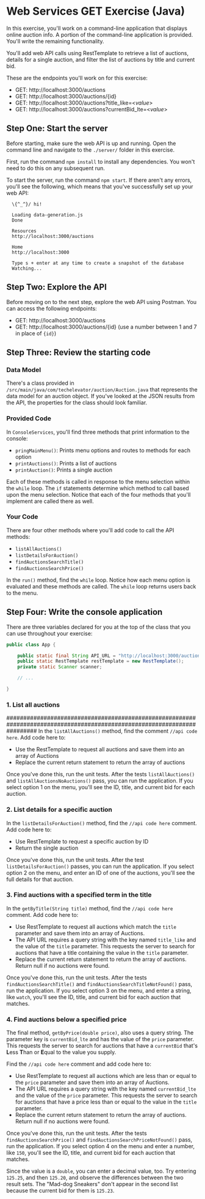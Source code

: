 # Web Services GET Exercise (Java)

In this exercise, you'll work on a command-line application that displays online auction info. A portion of the command-line application is provided. You'll write the remaining functionality.

You'll add web API calls using RestTemplate to retrieve a list of auctions, details for a single auction, and filter the list of auctions by title and current bid.

These are the endpoints you'll work on for this exercise:

- GET: http://localhost:3000/auctions
- GET: http://localhost:3000/auctions/{id}
- GET: http://localhost:3000/auctions?title_like=<*value*>
- GET: http://localhost:3000/auctions?currentBid_lte=<*value*>

## Step One: Start the server

Before starting, make sure the web API is up and running. Open the command line and navigate to the `./server/` folder in this exercise.

First, run the command `npm install` to install any dependencies. You won't need to do this on any subsequent run.

To start the server, run the command `npm start`. If there aren't any errors, you'll see the following, which means that you've successfully set up your web API:

```
  \{^_^}/ hi!

  Loading data-generation.js
  Done

  Resources
  http://localhost:3000/auctions

  Home
  http://localhost:3000

  Type s + enter at any time to create a snapshot of the database
  Watching...
```

## Step Two: Explore the API

Before moving on to the next step, explore the web API using Postman. You can access the following endpoints:

- GET: http://localhost:3000/auctions
- GET: http://localhost:3000/auctions/{id} (use a number between 1 and 7 in place of `{id}`)

## Step Three: Review the starting code

### Data Model

There's a class provided in `/src/main/java/com/techelevator/auction/Auction.java` that represents the data model for an auction object. If you've looked at the JSON results from the API, the properties for the class should look familiar.

### Provided Code

In `ConsoleServices`, you'll find three methods that print information to the console:

- `pringMainMenu()`: Prints menu options and routes to methods for each option
- `printAuctions()`: Prints a list of auctions
- `printAuction()`: Prints a single auction

Each of these methods is called in response to the menu selection within the `while` loop. The `if` statements determine which method to call based upon the menu selection. Notice that each of the four methods that you'll implement are called there as well.

### Your Code

There are four other methods where you'll add code to call the API methods:

- `listAllAuctions()`
- `listDetailsForAuction()`
- `findAuctionsSearchTitle()`
- `findAuctionsSearchPrice()`

In the `run()` method, find the `while` loop. Notice how each menu option is evaluated and these methods are called. The `while` loop returns users back to the menu.

## Step Four: Write the console application

There are three variables declared for you at the top of the class that you can use throughout your exercise:

```java
public class App {

    public static final String API_URL = "http://localhost:3000/auctions";
    public static RestTemplate restTemplate = new RestTemplate();
    private static Scanner scanner;

    // ...

}
```

### 1. List all auctions
#########################################################################################################################
In the `listAllAuctions()` method, find the comment `//api code here`. Add code here to:

- Use the RestTemplate to request all auctions and save them into an array of Auctions
- Replace the current return statement to return the array of auctions

Once you've done this, run the unit tests. After the tests `listAllAuctions()` and `listAllAuctionsNoAuctions()` pass, you can run the application. If you select option 1 on the menu, you'll see the ID, title, and current bid for each auction.

### 2. List details for a specific auction

In the `listDetailsForAuction()` method, find the `//api code here` comment. Add code here to:

- Use RestTemplate to request a specific auction by ID
- Return the single auction

Once you've done this, run the unit tests. After the test `listDetailsForAuction()` passes, you can run the application. If you select option 2 on the menu, and enter an ID of one of the auctions, you'll see the full details for that auction.

### 3. Find auctions with a specified term in the title

In the `getByTitle(String title)` method, find the `//api code here` comment. Add code here to:

- Use RestTemplate to request all auctions which match the `title` parameter and save them into an array of Auctions.
- The API URL requires a query string with the key named `title_like` and the value of the `title` parameter. This requests the server to search for auctions that have a title containing the value in the `title` parameter.
- Replace the current return statement to return the array of auctions. Return null if no auctions were found.

Once you've done this, run the unit tests. After the tests `findAuctionsSearchTitle()` and `findAuctionsSearchTitleNotFound()` pass, run the application. If you select option 3 on the menu, and enter a string, like `watch`, you'll see the ID, title, and current bid for each auction that matches.

### 4. Find auctions below a specified price

The final method, `getByPrice(double price)`, also uses a query string. The parameter key is `currentBid_lte` and has the value of the `price` parameter. This requests the server to search for auctions that have a `currentBid` that's **L**ess **T**han or **E**qual to the value you supply.

Find the `//api code here` comment and add code here to:

- Use RestTemplate to request all auctions which are less than or equal to the `price` parameter and save them into an array of Auctions.
- The API URL requires a query string with the key named `currentBid_lte` and the value of the `price` parameter. This requests the server to search for auctions that have a price less than or equal to the value in the `title` parameter.
- Replace the current return statement to return the array of auctions. Return null if no auctions were found.

Once you've done this, run the unit tests. After the tests `findAuctionsSearchPrice()` and `findAuctionsSearchPriceNotFound()` pass, run the application. If you select option 4 on the menu and enter a number, like `150`, you'll see the ID, title, and current bid for each auction that matches.

Since the value is a `double`, you can enter a decimal value, too. Try entering `125.25`, and then `125.20`, and observe the differences between the two result sets. The "Mad-dog Sneakers" don't appear in the second list because the current bid for them is `125.23`.
